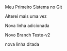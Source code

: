 Meu Primeiro Sistema no Git

Alterei mais uma vez

Nova linha adicionada

Novo Branch Teste-v2

nova linha ditada

